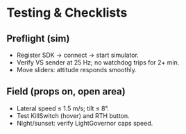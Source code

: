 # Testing & Checklists

## Preflight (sim)
- Register SDK → connect → start simulator.
- Verify VS sender at 25 Hz; no watchdog trips for 2+ min.
- Move sliders: attitude responds smoothly.

## Field (props on, open area)
- Lateral speed ≤ 1.5 m/s; tilt ≤ 8°.
- Test KillSwitch (hover) and RTH button.
- Night/sunset: verify LightGovernor caps speed.
